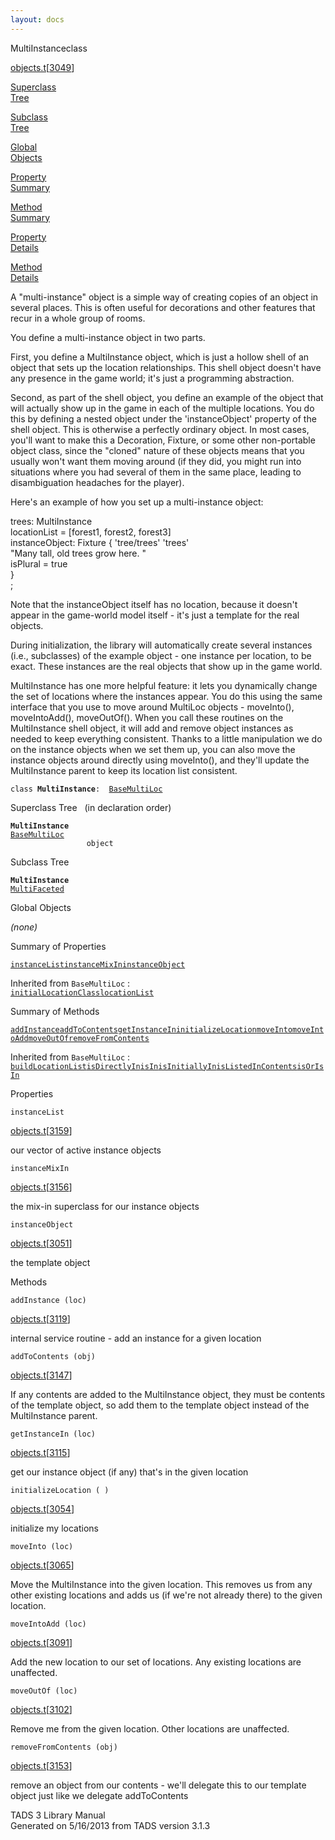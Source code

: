 ```yaml
---
layout: docs
---
```

<span class="title">MultiInstance</span><span class="type">class</span>

[objects.t](../file/objects.t.html)\[[3049](../source/objects.t.html#3049)\]

[Superclass  
Tree](#_SuperClassTree_)

[Subclass  
Tree](#_SubClassTree_)

[Global  
Objects](#_ObjectSummary_)

[Property  
Summary](#_PropSummary_)

[Method  
Summary](#_MethodSummary_)

[Property  
Details](#_Properties_)

[Method  
Details](#_Methods_)



A "multi-instance" object is a simple way of creating copies of an
object in several places. This is often useful for decorations and other
features that recur in a whole group of rooms.

You define a multi-instance object in two parts.

First, you define a MultiInstance object, which is just a hollow shell
of an object that sets up the location relationships. This shell object
doesn't have any presence in the game world; it's just a programming
abstraction.

Second, as part of the shell object, you define an example of the object
that will actually show up in the game in each of the multiple
locations. You do this by defining a nested object under the
'instanceObject' property of the shell object. This is otherwise a
perfectly ordinary object. In most cases, you'll want to make this a
Decoration, Fixture, or some other non-portable object class, since the
"cloned" nature of these objects means that you usually won't want them
moving around (if they did, you might run into situations where you had
several of them in the same place, leading to disambiguation headaches
for the player).

Here's an example of how you set up a multi-instance object:

trees: MultiInstance  
locationList = \[forest1, forest2, forest3\]  
instanceObject: Fixture { 'tree/trees' 'trees'  
"Many tall, old trees grow here. "  
isPlural = true  
}  
;

Note that the instanceObject itself has no location, because it doesn't
appear in the game-world model itself - it's just a template for the
real objects.

During initialization, the library will automatically create several
instances (i.e., subclasses) of the example object - one instance per
location, to be exact. These instances are the real objects that show up
in the game world.

MultiInstance has one more helpful feature: it lets you dynamically
change the set of locations where the instances appear. You do this
using the same interface that you use to move around MultiLoc objects -
moveInto(), moveIntoAdd(), moveOutOf(). When you call these routines on
the MultiInstance shell object, it will add and remove object instances
as needed to keep everything consistent. Thanks to a little manipulation
we do on the instance objects when we set them up, you can also move the
instance objects around directly using moveInto(), and they'll update
the MultiInstance parent to keep its location list consistent.

`class `**`MultiInstance`**` :   `[`BaseMultiLoc`](../object/BaseMultiLoc.html)



<span id="_SuperClassTree_"></span>



<span class="hdln">Superclass Tree</span>   (in declaration order)



**`MultiInstance`**  
[`BaseMultiLoc`](../object/BaseMultiLoc.html)  
`                 object`  
<span id="_SubClassTree_"></span>



<span class="hdln">Subclass Tree</span>  



**`MultiInstance`**  
[`MultiFaceted`](../object/MultiFaceted.html)  
<span id="_ObjectSummary_"></span>



<span class="hdln">Global Objects</span>  



*(none)* <span id="_PropSummary_"></span>



<span class="hdln">Summary of Properties</span>  



[`instanceList`](#instanceList)[`instanceMixIn`](#instanceMixIn)[`instanceObject`](#instanceObject)

Inherited from `BaseMultiLoc` :  
[`initialLocationClass`](../object/BaseMultiLoc.html#initialLocationClass)[`locationList`](../object/BaseMultiLoc.html#locationList)

<span id="_MethodSummary_"></span>



<span class="hdln">Summary of Methods</span>  



[`addInstance`](#addInstance)[`addToContents`](#addToContents)[`getInstanceIn`](#getInstanceIn)[`initializeLocation`](#initializeLocation)[`moveInto`](#moveInto)[`moveIntoAdd`](#moveIntoAdd)[`moveOutOf`](#moveOutOf)[`removeFromContents`](#removeFromContents)

Inherited from `BaseMultiLoc` :  
[`buildLocationList`](../object/BaseMultiLoc.html#buildLocationList)[`isDirectlyIn`](../object/BaseMultiLoc.html#isDirectlyIn)[`isIn`](../object/BaseMultiLoc.html#isIn)[`isInitiallyIn`](../object/BaseMultiLoc.html#isInitiallyIn)[`isListedInContents`](../object/BaseMultiLoc.html#isListedInContents)[`isOrIsIn`](../object/BaseMultiLoc.html#isOrIsIn)

<span id="_Properties_"></span>



<span class="hdln">Properties</span>  



<span id="instanceList"></span>

`instanceList`

[objects.t](../file/objects.t.html)\[[3159](../source/objects.t.html#3159)\]



our vector of active instance objects



<span id="instanceMixIn"></span>

`instanceMixIn`

[objects.t](../file/objects.t.html)\[[3156](../source/objects.t.html#3156)\]



the mix-in superclass for our instance objects



<span id="instanceObject"></span>

`instanceObject`

[objects.t](../file/objects.t.html)\[[3051](../source/objects.t.html#3051)\]



the template object



<span id="_Methods_"></span>



<span class="hdln">Methods</span>  



<span id="addInstance"></span>

`addInstance (loc)`

[objects.t](../file/objects.t.html)\[[3119](../source/objects.t.html#3119)\]



internal service routine - add an instance for a given location



<span id="addToContents"></span>

`addToContents (obj)`

[objects.t](../file/objects.t.html)\[[3147](../source/objects.t.html#3147)\]



If any contents are added to the MultiInstance object, they must be
contents of the template object, so add them to the template object
instead of the MultiInstance parent.



<span id="getInstanceIn"></span>

`getInstanceIn (loc)`

[objects.t](../file/objects.t.html)\[[3115](../source/objects.t.html#3115)\]



get our instance object (if any) that's in the given location



<span id="initializeLocation"></span>

`initializeLocation ( )`

[objects.t](../file/objects.t.html)\[[3054](../source/objects.t.html#3054)\]



initialize my locations



<span id="moveInto"></span>

`moveInto (loc)`

[objects.t](../file/objects.t.html)\[[3065](../source/objects.t.html#3065)\]



Move the MultiInstance into the given location. This removes us from any
other existing locations and adds us (if we're not already there) to the
given location.



<span id="moveIntoAdd"></span>

`moveIntoAdd (loc)`

[objects.t](../file/objects.t.html)\[[3091](../source/objects.t.html#3091)\]



Add the new location to our set of locations. Any existing locations are
unaffected.



<span id="moveOutOf"></span>

`moveOutOf (loc)`

[objects.t](../file/objects.t.html)\[[3102](../source/objects.t.html#3102)\]



Remove me from the given location. Other locations are unaffected.



<span id="removeFromContents"></span>

`removeFromContents (obj)`

[objects.t](../file/objects.t.html)\[[3153](../source/objects.t.html#3153)\]



remove an object from our contents - we'll delegate this to our template
object just like we delegate addToContents





TADS 3 Library Manual  
Generated on 5/16/2013 from TADS version 3.1.3


